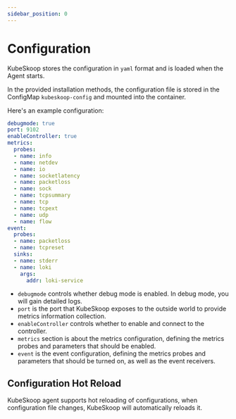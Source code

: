 ```yaml
---
sidebar_position: 0
---
```


# Configuration

KubeSkoop stores the configuration in `yaml` format and is loaded when the Agent starts.

In the provided installation methods, the configuration file is stored in the ConfigMap `kubeskoop-config` and mounted into the container.

Here's an example configuration:

```yaml
debugmode: true
port: 9102
enableController: true
metrics:
  probes:
  - name: info
  - name: netdev
  - name: io
  - name: socketlatency
  - name: packetloss
  - name: sock
  - name: tcpsummary
  - name: tcp
  - name: tcpext
  - name: udp
  - name: flow
event:
  probes:
  - name: packetloss
  - name: tcpreset
  sinks:
  - name: stderr
  - name: loki
    args:
      addr: loki-service
```

- `debugmode` controls whether debug mode is enabled. In debug mode, you will gain detailed logs.
- `port` is the port that KubeSkoop exposes to the outside world to provide metrics information collection.
- `enableController` controls whether to enable and connect to the controller.
- `metrics` section is about the metrics configuration, defining the metrics probes and parameters that should be enabled.
- `event` is the event configuration, defining the metrics probes and parameters that should be turned on, as well as the event receivers.

## Configuration Hot Reload

KubeSkoop agent supports hot reloading of configurations, when configuration file changes, KubeSkoop will automatically reloads it.
